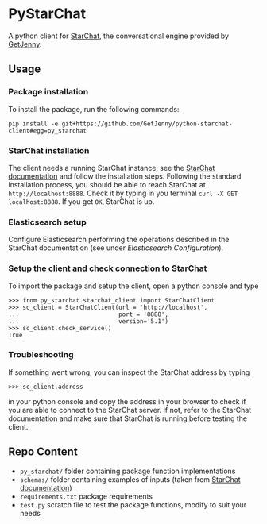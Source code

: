 # PyStarChat

A python client for [StarChat](https://github.com/GetJenny/starchat),
the conversational engine provided by [GetJenny](https://www.getjenny.com).

## Usage

### Package installation
To install the package, run the following commands:
```
pip install -e git+https://github.com/GetJenny/python-starchat-client#egg=py_starchat
```

### StarChat installation
The client needs a running StarChat instance, see the
[StarChat documentation](https://getjenny.github.io/starchat-doc/)
and follow the installation steps.
Following the standard installation process, you should be able to reach StarChat
at `http://localhost:8888`. Check it by typing in you terminal
`curl -X GET localhost:8888`. If you get `OK`, StarChat is up.

### Elasticsearch setup
Configure Elasticsearch performing the operations described in the StarChat documentation
(see under _Elasticsearch Configuration_).

### Setup the client and check connection to StarChat

To import the package and setup the client, open a python console and type
```
>>> from py_starchat.starchat_client import StarChatClient
>>> sc_client = StarChatClient(url = 'http://localhost',
...                            port = '8888',
...                            version='5.1')
>>> sc_client.check_service()
True
```

### Troubleshooting
If something went wrong, you can inspect the StarChat address by typing
```
>>> sc_client.address
```
in your python console and copy the address in your browser to check if you are
able to connect to the StarChat server. If not, refer to the StarChat
documentation and make sure that StarChat is running before testing the client.

## Repo Content

* `py_starchat/` folder containing package function implementations
* `schemas/` folder containing examples of inputs (taken from [StarChat documentation](https://app.swaggerhub.com/apis/angleto/StarChat/v5.0#/))
* `requirements.txt` package requirements
* `test.py` scratch file to test the package functions, modify to suit your needs
